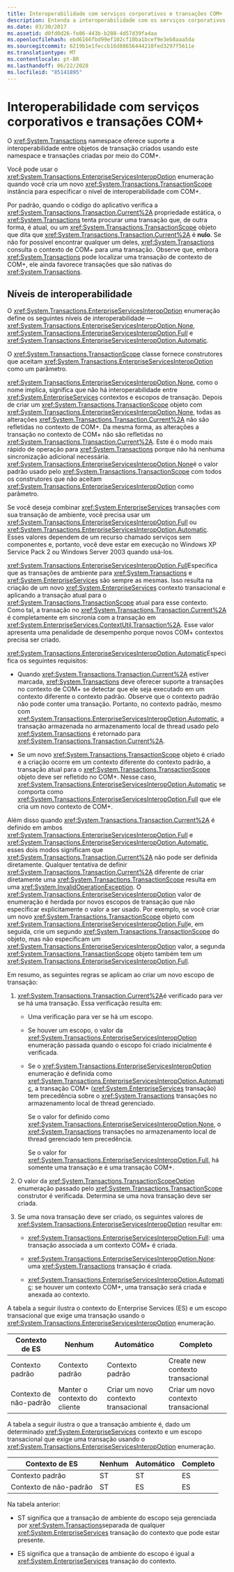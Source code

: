 ```yaml
---
title: Interoperabilidade com serviços corporativos e transações COM+
description: Entenda a interoperabilidade com os serviços corporativos e as transações COM+ no .NET usando o namespace System. Transactions.
ms.date: 03/30/2017
ms.assetid: d0fd0d26-fe86-443b-b208-4d57d39fa4aa
ms.openlocfilehash: ebd6166fbd99ef102cf10ba1bcef9e3eb8aaa5da
ms.sourcegitcommit: 6219b1e1feccb16d88656444210fed3297f5611e
ms.translationtype: MT
ms.contentlocale: pt-BR
ms.lasthandoff: 06/22/2020
ms.locfileid: "85141895"
---
```

# <a name="interoperability-with-enterprise-services-and-com-transactions"></a>Interoperabilidade com serviços corporativos e transações COM+
O <xref:System.Transactions> namespace oferece suporte a interoperabilidade entre objetos de transação criados usando este namespace e transações criadas por meio do COM+.  
  
 Você pode usar o <xref:System.Transactions.EnterpriseServicesInteropOption> enumeração quando você cria um novo <xref:System.Transactions.TransactionScope> instância para especificar o nível de interoperabilidade com COM+.  
  
 Por padrão, quando o código do aplicativo verifica a <xref:System.Transactions.Transaction.Current%2A> propriedade estática, o <xref:System.Transactions> tenta procurar uma transação que, de outra forma, é atual, ou um <xref:System.Transactions.TransactionScope> objeto que dita que <xref:System.Transactions.Transaction.Current%2A> é **nulo**. Se não for possível encontrar qualquer um deles, <xref:System.Transactions> consulta o contexto de COM+ para uma transação. Observe que, embora <xref:System.Transactions> pode localizar uma transação de contexto de COM+, ele ainda favorece transações que são nativas do <xref:System.Transactions>.  
  
## <a name="interoperability-levels"></a>Níveis de interoperabilidade  
 O <xref:System.Transactions.EnterpriseServicesInteropOption> enumeração define os seguintes níveis de interoperabilidade —<xref:System.Transactions.EnterpriseServicesInteropOption.None>, <xref:System.Transactions.EnterpriseServicesInteropOption.Full> e <xref:System.Transactions.EnterpriseServicesInteropOption.Automatic>.  
  
 O <xref:System.Transactions.TransactionScope> classe fornece construtores que aceitam <xref:System.Transactions.EnterpriseServicesInteropOption> como um parâmetro.  
  
 <xref:System.Transactions.EnterpriseServicesInteropOption.None>, como o nome implica, significa que não há interoperabilidade entre <xref:System.EnterpriseServices> contextos e escopos de transação. Depois de criar um <xref:System.Transactions.TransactionScope> objeto com <xref:System.Transactions.EnterpriseServicesInteropOption.None>, todas as alterações <xref:System.Transactions.Transaction.Current%2A> não são refletidas no contexto de COM+. Da mesma forma, as alterações a transação no contexto de COM+ não são refletidas no <xref:System.Transactions.Transaction.Current%2A>. Este é o modo mais rápido de operação para <xref:System.Transactions> porque não há nenhuma sincronização adicional necessária. <xref:System.Transactions.EnterpriseServicesInteropOption.None>é o valor padrão usado pelo <xref:System.Transactions.TransactionScope> com todos os construtores que não aceitam <xref:System.Transactions.EnterpriseServicesInteropOption> como parâmetro.  
  
 Se você deseja combinar <xref:System.EnterpriseServices> transações com sua transação de ambiente, você precisa usar um <xref:System.Transactions.EnterpriseServicesInteropOption.Full> ou <xref:System.Transactions.EnterpriseServicesInteropOption.Automatic>. Esses valores dependem de um recurso chamado serviços sem componentes e, portanto, você deve estar em execução no Windows XP Service Pack 2 ou Windows Server 2003 quando usá-los.  
  
 <xref:System.Transactions.EnterpriseServicesInteropOption.Full>Especifica que as transações de ambiente para <xref:System.Transactions> e <xref:System.EnterpriseServices> são sempre as mesmas. Isso resulta na criação de um novo <xref:System.EnterpriseServices> contexto transacional e aplicando a transação atual para o <xref:System.Transactions.TransactionScope> atual para esse contexto. Como tal, a transação no <xref:System.Transactions.Transaction.Current%2A> é completamente em sincronia com a transação em <xref:System.EnterpriseServices.ContextUtil.Transaction%2A>. Esse valor apresenta uma penalidade de desempenho porque novos COM+ contextos precisa ser criado.  
  
 <xref:System.Transactions.EnterpriseServicesInteropOption.Automatic>Especifica os seguintes requisitos:  
  
- Quando <xref:System.Transactions.Transaction.Current%2A> estiver marcada, <xref:System.Transactions> deve oferecer suporte a transações no contexto de COM+ se detectar que ele seja executado em um contexto diferente o contexto padrão. Observe que o contexto padrão não pode conter uma transação. Portanto, no contexto padrão, mesmo com <xref:System.Transactions.EnterpriseServicesInteropOption.Automatic>, a transação armazenada no armazenamento local de thread usado pelo <xref:System.Transactions> é retornado para <xref:System.Transactions.Transaction.Current%2A>.  
  
- Se um novo <xref:System.Transactions.TransactionScope> objeto é criado e a criação ocorre em um contexto diferente do contexto padrão, a transação atual para o <xref:System.Transactions.TransactionScope> objeto deve ser refletido no COM+. Nesse caso, <xref:System.Transactions.EnterpriseServicesInteropOption.Automatic> se comporta como <xref:System.Transactions.EnterpriseServicesInteropOption.Full> que ele cria um novo contexto de COM+.  
  
 Além disso quando <xref:System.Transactions.Transaction.Current%2A> é definido em ambos <xref:System.Transactions.EnterpriseServicesInteropOption.Full> e <xref:System.Transactions.EnterpriseServicesInteropOption.Automatic>, esses dois modos significam que <xref:System.Transactions.Transaction.Current%2A> não pode ser definida diretamente.  Qualquer tentativa de definir <xref:System.Transactions.Transaction.Current%2A> diferente de criar diretamente uma <xref:System.Transactions.TransactionScope> resulta em uma <xref:System.InvalidOperationException>. O <xref:System.Transactions.EnterpriseServicesInteropOption> valor de enumeração é herdada por novos escopos de transação que não especificar explicitamente o valor a ser usado. Por exemplo, se você criar um novo <xref:System.Transactions.TransactionScope> objeto com <xref:System.Transactions.EnterpriseServicesInteropOption.Full>e, em seguida, crie um segundo <xref:System.Transactions.TransactionScope> do objeto, mas não especificam um <xref:System.Transactions.EnterpriseServicesInteropOption> valor, a segunda <xref:System.Transactions.TransactionScope> objeto também tem um <xref:System.Transactions.EnterpriseServicesInteropOption.Full>.  
  
 Em resumo, as seguintes regras se aplicam ao criar um novo escopo de transação:  
  
1. <xref:System.Transactions.Transaction.Current%2A>é verificado para ver se há uma transação. Essa verificação resulta em:  
  
    - Uma verificação para ver se há um escopo.  
  
    - Se houver um escopo, o valor da <xref:System.Transactions.EnterpriseServicesInteropOption> enumeração passada quando o escopo foi criado inicialmente é verificada.  
  
    - Se o <xref:System.Transactions.EnterpriseServicesInteropOption> enumeração é definida como <xref:System.Transactions.EnterpriseServicesInteropOption.Automatic>, a transação COM+ (<xref:System.EnterpriseServices> transação) tem precedência sobre o <xref:System.Transactions> transações no armazenamento local de thread gerenciado.  
  
         Se o valor for definido como <xref:System.Transactions.EnterpriseServicesInteropOption.None>, o <xref:System.Transactions> transações no armazenamento local de thread gerenciado tem precedência.  
  
         Se o valor for <xref:System.Transactions.EnterpriseServicesInteropOption.Full>, há somente uma transação e é uma transação COM+.  
  
2. O valor da <xref:System.Transactions.TransactionScopeOption> enumeração passado pelo <xref:System.Transactions.TransactionScope> construtor é verificada. Determina se uma nova transação deve ser criada.  
  
3. Se uma nova transação deve ser criado, os seguintes valores de <xref:System.Transactions.EnterpriseServicesInteropOption> resultar em:  
  
    - <xref:System.Transactions.EnterpriseServicesInteropOption.Full>: uma transação associada a um contexto COM+ é criada.  
  
    - <xref:System.Transactions.EnterpriseServicesInteropOption.None>: uma <xref:System.Transactions> transação é criada.  
  
    - <xref:System.Transactions.EnterpriseServicesInteropOption.Automatic>: se houver um contexto COM+, uma transação será criada e anexada ao contexto.  
  
 A tabela a seguir ilustra o contexto do Enterprise Services (ES) e um escopo transacional que exige uma transação usando o <xref:System.Transactions.EnterpriseServicesInteropOption> enumeração.  
  
|Contexto de ES|Nenhum|Automático|Completo|  
|----------------|----------|---------------|----------|  
|Contexto padrão|Contexto padrão|Contexto padrão|Create new <br />contexto transacional|  
|Contexto de não-padrão|Manter o contexto do cliente|Criar um novo contexto transacional|Criar um novo contexto transacional|  
  
 A tabela a seguir ilustra o que a transação ambiente é, dado um determinado <xref:System.EnterpriseServices> contexto e um escopo transacional que exige uma transação usando o <xref:System.Transactions.EnterpriseServicesInteropOption> enumeração.  
  
|Contexto de ES|Nenhum|Automático|Completo|  
|----------------|----------|---------------|----------|  
|Contexto padrão|ST|ST|ES|  
|Contexto de não-padrão|ST|ES|ES|  
  
 Na tabela anterior:  
  
- ST significa que a transação de ambiente do escopo seja gerenciada por <xref:System.Transactions>separada de qualquer <xref:System.EnterpriseServices> transação do contexto que pode estar presente.  
  
- ES significa que a transação de ambiente do escopo é igual a <xref:System.EnterpriseServices> transação do contexto.
